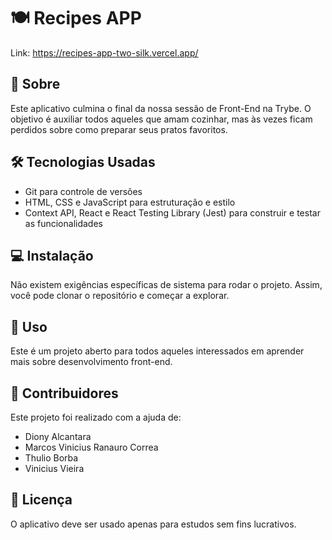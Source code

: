 # 🍽️ Recipes APP
Link: https://recipes-app-two-silk.vercel.app/

## 📖 Sobre
Este aplicativo culmina o final da nossa sessão de Front-End na Trybe. O objetivo é auxiliar todos aqueles que amam cozinhar, mas às vezes ficam perdidos sobre como preparar seus pratos favoritos.

## 🛠️ Tecnologias Usadas
- Git para controle de versões
- HTML, CSS e JavaScript para estruturação e estilo
- Context API, React e React Testing Library (Jest) para construir e testar as funcionalidades

## 💻 Instalação
Não existem exigências específicas de sistema para rodar o projeto. Assim, você pode clonar o repositório e começar a explorar.

## 🚀 Uso
Este é um projeto aberto para todos aqueles interessados em aprender mais sobre desenvolvimento front-end.

## 👥 Contribuidores
Este projeto foi realizado com a ajuda de:
- Diony Alcantara
- Marcos Vinicius Ranauro Correa
- Thulio Borba
- Vinicius Vieira

## 📜 Licença
O aplicativo deve ser usado apenas para estudos sem fins lucrativos.

